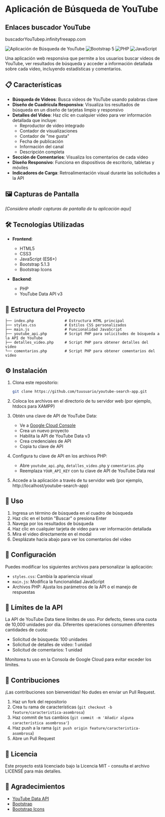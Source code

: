 # Aplicación de Búsqueda de YouTube

## Enlaces  buscador YouTube 
buscadorYouTubep.infinityfreeapp.com

![Aplicación de Búsqueda de YouTube](https://img.shields.io/badge/YouTube-Búsqueda-red)
![Bootstrap 5](https://img.shields.io/badge/Bootstrap-5.1.3-purple)
![PHP](https://img.shields.io/badge/PHP-7.4+-blue)
![JavaScript](https://img.shields.io/badge/JavaScript-ES6-yellow)

Una aplicación web responsiva que permite a los usuarios buscar videos de YouTube, ver resultados de búsqueda y acceder a información detallada sobre cada video, incluyendo estadísticas y comentarios.

## 📋 Características

- **Búsqueda de Videos**: Busca videos de YouTube usando palabras clave
- **Diseño de Cuadrícula Responsiva**: Visualiza los resultados de búsqueda en un diseño de tarjetas limpio y responsivo
- **Detalles del Video**: Haz clic en cualquier video para ver información detallada que incluye:
  - Reproductor de video integrado
  - Contador de visualizaciones
  - Contador de "me gusta"
  - Fecha de publicación
  - Información del canal
  - Descripción completa
- **Sección de Comentarios**: Visualiza los comentarios de cada video
- **Diseño Responsivo**: Funciona en dispositivos de escritorio, tabletas y móviles
- **Indicadores de Carga**: Retroalimentación visual durante las solicitudes a la API

## 🖼️ Capturas de Pantalla

*[Considera añadir capturas de pantalla de tu aplicación aquí]*

## 🛠️ Tecnologías Utilizadas

- **Frontend**:
  - HTML5
  - CSS3
  - JavaScript (ES6+)
  - Bootstrap 5.1.3
  - Bootstrap Icons
  
- **Backend**:
  - PHP
  - YouTube Data API v3

## 📁 Estructura del Proyecto

```
├── index.php              # Estructura HTML principal
├── styles.css             # Estilos CSS personalizados
├── main.js                # Funcionalidad JavaScript
├── youtube_api.php        # Script PHP para solicitudes de búsqueda a la API de YouTube
├── detalles_video.php     # Script PHP para obtener detalles del video
└── comentarios.php        # Script PHP para obtener comentarios del video
```

## ⚙️ Instalación

1. Clona este repositorio:
   ```bash
   git clone https://github.com/tuusuario/youtube-search-app.git
   ```

2. Coloca los archivos en el directorio de tu servidor web (por ejemplo, htdocs para XAMPP)

3. Obtén una clave de API de YouTube Data:
   - Ve a [Google Cloud Console](https://console.cloud.google.com/)
   - Crea un nuevo proyecto
   - Habilita la API de YouTube Data v3
   - Crea credenciales de API
   - Copia tu clave de API

4. Configura tu clave de API en los archivos PHP:
   - Abre `youtube_api.php`, `detalles_video.php` y `comentarios.php`
   - Reemplaza `YOUR_API_KEY` con tu clave de API de YouTube Data real

5. Accede a la aplicación a través de tu servidor web (por ejemplo, http://localhost/youtube-search-app)

## 🚀 Uso

1. Ingresa un término de búsqueda en el cuadro de búsqueda
2. Haz clic en el botón "Buscar" o presiona Enter
3. Navega por los resultados de búsqueda
4. Haz clic en cualquier tarjeta de video para ver información detallada
5. Mira el video directamente en el modal
6. Desplázate hacia abajo para ver los comentarios del video

## 🔧 Configuración

Puedes modificar los siguientes archivos para personalizar la aplicación:

- `styles.css`: Cambia la apariencia visual
- `main.js`: Modifica la funcionalidad JavaScript
- Archivos PHP: Ajusta los parámetros de la API o el manejo de respuestas

## 📝 Límites de la API

La API de YouTube Data tiene límites de uso. Por defecto, tienes una cuota de 10,000 unidades por día. Diferentes operaciones consumen diferentes cantidades de cuota:

- Solicitud de búsqueda: 100 unidades
- Solicitud de detalles de video: 1 unidad
- Solicitud de comentarios: 1 unidad

Monitorea tu uso en la Consola de Google Cloud para evitar exceder los límites.

## 🤝 Contribuciones

¡Las contribuciones son bienvenidas! No dudes en enviar un Pull Request.

1. Haz un fork del repositorio
2. Crea tu rama de características (`git checkout -b feature/caracteristica-asombrosa`)
3. Haz commit de tus cambios (`git commit -m 'Añadir alguna característica asombrosa'`)
4. Haz push a la rama (`git push origin feature/caracteristica-asombrosa`)
5. Abre un Pull Request

## 📄 Licencia

Este proyecto está licenciado bajo la Licencia MIT - consulta el archivo LICENSE para más detalles.

## 🙏 Agradecimientos

- [YouTube Data API](https://developers.google.com/youtube/v3)
- [Bootstrap](https://getbootstrap.com/)
- [Bootstrap Icons](https://icons.getbootstrap.com/)
